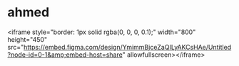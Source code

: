 # ahmed
&lt;iframe style="border: 1px solid rgba(0, 0, 0, 0.1);" width="800" height="450" src="https://embed.figma.com/design/YmimmBjceZaQILyAKCsHAe/Untitled?node-id=0-1&amp;embed-host=share" allowfullscreen>&lt;/iframe>
